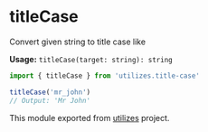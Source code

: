 # titleCase

Convert given string to title case like

**Usage:** `titleCase(target: string): string`

```typescript
import { titleCase } from 'utilizes.title-case'

titleCase('mr_john')
// Output: 'Mr John'
```

<!-- *keywords [] *keywordsend -->


This module exported from [utilizes](https://www.npmjs.com/package/utilizes) project.